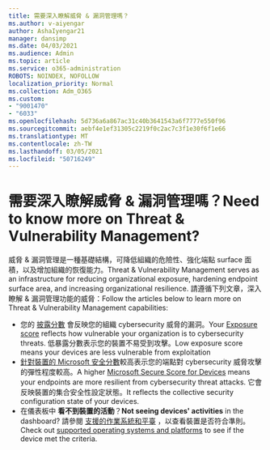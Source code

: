 ```yaml
---
title: 需要深入瞭解威脅 & 漏洞管理嗎？
ms.author: v-aiyengar
author: AshaIyengar21
manager: dansimp
ms.date: 04/03/2021
ms.audience: Admin
ms.topic: article
ms.service: o365-administration
ROBOTS: NOINDEX, NOFOLLOW
localization_priority: Normal
ms.collection: Adm_O365
ms.custom:
- "9001470"
- "6033"
ms.openlocfilehash: 5d736a6a867ac31c40b3641543a6f7777e550f96
ms.sourcegitcommit: aebf4e1ef31305c2219f0c2ac7c3f1e30f6f1e66
ms.translationtype: MT
ms.contentlocale: zh-TW
ms.lasthandoff: 03/05/2021
ms.locfileid: "50716249"
---
```

# <a name="need-to-know-more-on-threat--vulnerability-management"></a><span data-ttu-id="5a503-102">需要深入瞭解威脅 & 漏洞管理嗎？</span><span class="sxs-lookup"><span data-stu-id="5a503-102">Need to know more on Threat & Vulnerability Management?</span></span>

<span data-ttu-id="5a503-103">威脅 & 漏洞管理是一種基礎結構，可降低組織的危險性、強化端點 surface 面積，以及增加組織的恢復能力。</span><span class="sxs-lookup"><span data-stu-id="5a503-103">Threat & Vulnerability Management serves as an infrastructure for reducing organizational exposure, hardening endpoint surface area, and increasing organizational resilience.</span></span> <span data-ttu-id="5a503-104">請遵循下列文章，深入瞭解 & 漏洞管理功能的威脅：</span><span class="sxs-lookup"><span data-stu-id="5a503-104">Follow the articles below to learn more on Threat & Vulnerability Management capabilities:</span></span>

- <span data-ttu-id="5a503-105">您的 [披露分數](https://docs.microsoft.com/windows/security/threat-protection/microsoft-defender-atp/tvm-exposure-score) 會反映您的組織 cybersecurity 威脅的漏洞。</span><span class="sxs-lookup"><span data-stu-id="5a503-105">Your [Exposure score](https://docs.microsoft.com/windows/security/threat-protection/microsoft-defender-atp/tvm-exposure-score) reflects how vulnerable your organization is to cybersecurity threats.</span></span> <span data-ttu-id="5a503-106">低暴露分數表示您的裝置不易受到攻擊。</span><span class="sxs-lookup"><span data-stu-id="5a503-106">Low exposure score means your devices are less vulnerable from exploitation</span></span>
- <span data-ttu-id="5a503-107">[針對裝置的 Microsoft 安全分數](https://docs.microsoft.com/windows/security/threat-protection/microsoft-defender-atp/tvm-microsoft-secure-score-devices)較高表示您的端點對 cybersecurity 威脅攻擊的彈性程度較高。</span><span class="sxs-lookup"><span data-stu-id="5a503-107">A higher [Microsoft Secure Score for Devices](https://docs.microsoft.com/windows/security/threat-protection/microsoft-defender-atp/tvm-microsoft-secure-score-devices) means your endpoints are more resilient from cybersecurity threat attacks.</span></span> <span data-ttu-id="5a503-108">它會反映裝置的集合安全性設定狀態。</span><span class="sxs-lookup"><span data-stu-id="5a503-108">It reflects the collective security configuration state of your devices.</span></span>
- <span data-ttu-id="5a503-109">在儀表板中 **看不到裝置的活動**？</span><span class="sxs-lookup"><span data-stu-id="5a503-109">**Not seeing devices' activities** in the dashboard?</span></span> <span data-ttu-id="5a503-110">請參閱 [支援的作業系統和平臺](https://docs.microsoft.com/windows/security/threat-protection/microsoft-defender-atp/tvm-supported-os) ，以查看裝置是否符合準則。</span><span class="sxs-lookup"><span data-stu-id="5a503-110">Check out [supported operating systems and platforms](https://docs.microsoft.com/windows/security/threat-protection/microsoft-defender-atp/tvm-supported-os) to see if the device met the criteria.</span></span>
